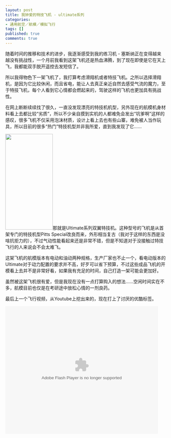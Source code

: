 ```yaml
---
layout: post
title: 我钟爱的特技飞机 - ultimate系列
categories:
- 通用航空／航模／模拟飞行
tags: []
published: true
comments: true
---
```

<p>随着时间的推移和技术的进步，我逐渐感受到我的练习机 - 塞斯纳正在变得越来越没有挑战性，一个月前我看到这架飞机还是热血沸腾，到了现在即使是它在天上飞，我都能双手脱开遥控去发短信了。</p>

<p>所以我得物色下一架飞机了，我打算考虑滑翔机或者特技飞机。之所以选择滑翔机，是因为它比较休闲，而且省电，能让人去真正亲近自然去感受气流的魔力，至于特技飞机，每个人看到它心情都会燃起来的，驾驶这样的飞机也更加具有挑战性。</p>

<p>在网上断断续续找了很久，一直没发现漂亮的特技机机型，另外现在的航模机身材料看上去都比较“劣质”，所以不少亲自摸到实机的人都难免会发出“坑爹啊”这样的感叹，很多飞机不仅采用泡沫材质，设计上看上去也有些山寨，难免被人当作玩具，所以目前的很多“热门”特技机型并非我所爱，直到我发现了它……</p>

<p><a href="http://trowa.org/wp-content/media/2011/04/ultimate20-300snapsondownline.jpg"><img class="alignright size-medium wp-image-1036" title="ultimate20-300snapsondownline" src="http://trowa.org/wp-content/media/2011/04/ultimate20-300snapsondownline-149x300.jpg" alt="" width="149" height="300" /></a>那就是Ultimate系列双翼特技机。这种型号的飞机是从首架专门的特技机型Pitts Special改良而来，外形相当复古（我对于这样的东西是没啥抗拒力的），不过气动性能看起来还是非常不错，但是不知道对于没接触过特技飞行的人来说会不会太难飞。</p>

<p>这架飞机的航模版本有电动和油动两种规格，生产厂家也不止一个，看电动版本的Ultimate对于动力配置的要求并不高，好歹可以省下预算，不过这些成品飞机的开模看上去并不是非常好看，如果我有充足的时间，自己打造一架可能会更加好。</p>

<p>虽然被这架飞机很有爱，但是我现在没有一点打算购入的想法……空闲时间实在不多，航模目前也仅是在考研途中放松心情的一剂良药。</p>

<p>最后上一个飞行视频，从Youtube上挖出来的，现在打上了讨厌的优酷标签。</p>

<p><embed src="http://player.youku.com/player.php/sid/XMjYyODYyNjY0/v.swf" quality="high" width="480" height="400" align="middle" allowscriptaccess="sameDomain" type="application/x-shockwave-flash"></embed></p>
